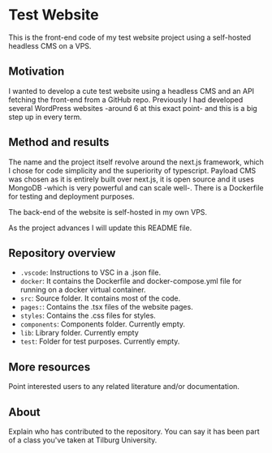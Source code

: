 # Test Website

This is the front-end code of my test website project using a self-hosted headless CMS on a VPS.

## Motivation

I wanted to develop a cute test website using a headless CMS and an API fetching the front-end from a GitHub repo. Previously I had developed several WordPress websites -around 6 at this exact point- and this is a big step up in every term.

## Method and results

The name and the project itself revolve around the next.js framework, which I chose for code simplicity and the superiority of typescript. Payload CMS was chosen as it is entirely built over next.js, it is open source and it uses MongoDB -which is very powerful and can scale well-. There is a Dockerfile for testing and deployment purposes.

The back-end of the website is self-hosted in my own VPS.

As the project advances I will update this README file.

## Repository overview

- `.vscode`: Instructions to VSC in a .json file.
- `docker`: It contains the Dockerfile and docker-compose.yml file for running on a docker virtual container.
- `src`: Source folder. It contains most of the code.
- `pages:`: Contains the .tsx files of the website pages.
- `styles`: Contains the .css files for styles.
- `components`: Components folder. Currently empty.
- `lib`: Library folder. Currently empty
- `test`: Folder for test purposes. Currently empty.

## More resources

Point interested users to any related literature and/or documentation.

## About

Explain who has contributed to the repository. You can say it has been part of a class you've taken at Tilburg University.
